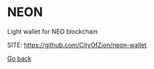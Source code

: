 # NEON
 
 Light wallet for NEO blockchain
 
 SITE: https://github.com/CityOfZion/neon-wallet

 [Go back](https://portable-linux-apps.github.io/apps.html)

